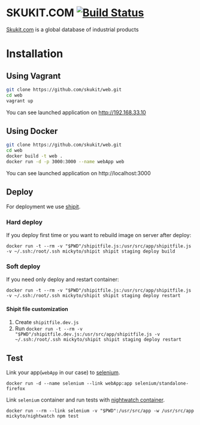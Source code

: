 SKUKIT.COM [![Build Status](https://travis-ci.org/skukit/web.svg?branch=master)](https://travis-ci.org/skukit/web)
==========

[Skukit.com](http://skukit.com) is a global database of industrial products


# Installation

## Using Vagrant

```sh
git clone https://github.com/skukit/web.git
cd web
vagrant up
```
You can see launched application on http://192.168.33.10

## Using Docker

```sh
git clone https://github.com/skukit/web.git
cd web
docker build -t web .
docker run -d -p 3000:3000 --name webApp web
```

You can see launched application on http://localhost:3000

## Deploy

For deployment we use [shipit](https://github.com/shipitjs/shipit). 

### Hard deploy

If you deploy first time or you want to rebuild image on server after deploy:

```
docker run -t --rm -v "$PWD"/shipitfile.js:/usr/src/app/shipitfile.js -v ~/.ssh:/root/.ssh mickyto/shipit shipit staging deploy build
```


### Soft deploy

If you need only deploy and restart container:

```
docker run -t --rm -v "$PWD"/shipitfile.js:/usr/src/app/shipitfile.js -v ~/.ssh:/root/.ssh mickyto/shipit shipit staging deploy restart
```

#### Shipit file customization

1. Create `shipitfile.dev.js`
2. Run `docker run -t --rm -v "$PWD"/shipitfile.dev.js:/usr/src/app/shipitfile.js -v ~/.ssh:/root/.ssh mickyto/shipit shipit staging deploy restart`


## Test

Link your app(`webApp` in our case) to [selenium](https://hub.docker.com/r/selenium/standalone-firefox/).

```
docker run -d --name selenium --link webApp:app selenium/standalone-firefox
```

Link `selenium` container and run tests with [nightwatch container](https://hub.docker.com/r/mickyto/nightwatch/).

```
docker run --rm --link selenium -v "$PWD":/usr/src/app -w /usr/src/app mickyto/nightwatch npm test
```



